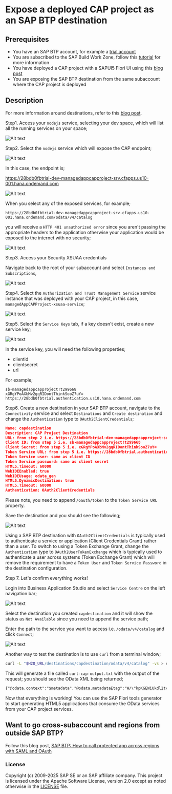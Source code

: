 # Expose a deployed CAP project as an SAP BTP destination


## Prerequisites

- You have an SAP BTP account, for example a [trial account](https://account.hana.ondemand.com/)
- You are subscribed to the SAP Build Work Zone, follow this [tutorial](https://developers.sap.com/tutorials/cp-portal-cloud-foundry-getting-started.html) for more information
- You have deployed a CAP project with a SAPUI5 Fiori UI using this [blog post](https://community.sap.com/t5/technology-blogs-by-sap/build-and-deploy-a-cap-project-node-js-api-with-a-sap-fiori-elements-ui-and/ba-p/13537906)
- You are exposing the SAP BTP destination from the same subaccount where the CAP project is deployed

## Description

For more information around destinations, refer to this [blog post](https://community.sap.com/t5/technology-blogs-by-members/sap-btp-destinations-in-a-nutshell-part-3-oauth-2-0-client-credentials/ba-p/13577101).

Step1. Access your `nodejs` service, selecting your dev space, which will list all the running services on your space;

![Alt text](Step1.png?raw=true "CAP project service")

Step2. Select the `nodejs` service which will expose the CAP endpoint;

![Alt text](Step2.png?raw=true "CAP Project Endpoint")

In this case, the endpoint is;

https://28bdb0fbtrial-dev-managedappcapproject-srv.cfapps.us10-001.hana.ondemand.com

![Alt text](Step2b.png?raw=true "Catalog of services")

When you select any of the exposed services, for example; 

```
https://28bdb0fbtrial-dev-managedappcapproject-srv.cfapps.us10-001.hana.ondemand.com/odata/v4/catalog
```

you will receive a `HTTP 401 unauthorized error` since you aren't passing the appropriate headers to the application otherwise your application would be exposed to the internet with no security;

![Alt text](Step2c.png?raw=true "401 Error")

Step3. Access your Security XSUAA credentials

Navigate back to the root of your subaccount and select `Instances and Subscriptions`, 

![Alt text](Step3.png?raw=true "Instances and Subscriptions")

Step4. Select the `Authorization and Trust Management Service` service instance that was deployed with your CAP project, in this case, `managedAppCAPProject-xsuaa-service`;

![Alt text](Step4.png?raw=true "XSUAA Service Instance")

Step5. Select the `Service Keys` tab, if a key doesn't exist, create a new service key;

![Alt text](Step4.png?raw=true "XSUAA Service Key")

In the service key, you will need the following properties;

- clientid
- clientsecret
- url

For example;
```
sb-managedappcapproject!t299668
xGRgYPoAXbMv2gqRIDontThinkSooZ7uY=
https://28bdb0fbtrial.authentication.us10.hana.ondemand.com
```

Step6. Create a new destination in your SAP BTP account, navigate to the `Connectivity` service and select `Destinations` and `Create destination` and change the `Authentication` type to `OAuth2ClientCredentials`;

```json
Name: capdestination
Description: CAP Project Destination
URL: from step 2 i.e. https://28bdb0fbtrial-dev-managedappcapproject-srv.cfapps.us10-001.hana.ondemand.com
Client ID: from step 5 i.e. sb-managedappcapproject!t299668
Client Secret: from step 5 i.e. xGRgYPoAXbMv2gqRIDontThinkSooZ7uY=
Token Service URL: from step 5 i.e. https://28bdb0fbtrial.authentication.us10.hana.ondemand.com appended with /oauth/token
Token Service user: same as client ID
Token Service password: same as client secret
HTML5.Timeout: 60000
WebIDEEnabled: true
WebIDEUsage: odata_gen
HTML5.DynamicDestination: true
HTML5.Timeout: 60000
Authentication: OAuth2ClientCredentials
```

Please note, you need to append `/oauth/token` to the `Token Service URL` property.

Save the destination and you should see the following;

![Alt text](Step6.png?raw=true "New Destination")

Using a SAP BTP destination with `OAuth2ClientCredentials` is typically used to authenticate a service or application (Client Credentials Grant) rather than a user. To switch to using a Token Exchange Grant, change the `Authentication` type to `OAuth2UserTokenExchange` which is typically used to authenticate a user across systems (Token Exchange Grant) which will remove the requirement to have a `Token User` and `Token Service Password` in the destination configuration.

Step 7. Let's confirm everything works!

Login into Business Application Studio and select `Service Centre` on the left navigation bar;

![Alt text](Step7.png?raw=true "Service Centre")

Select the destination you created `capdestination` and it will show the status as `Not Available` since you need to append the service path;

Enter the path to the service you want to access i.e. `/odata/v4/catalog` and click `Connect`;

![Alt text](Step7b.png?raw=true "Service Centre")

Another way to test the destination is to use `curl` from a terminal window;

```bash
curl -L "$H2O_URL/destinations/capdestination/odata/v4/catalog" -vs > curl-cap-output.txt 2>&1
```

This will generate a file called `curl-cap-output.txt` with the output of the request; you should see the OData XML being returned;

```xml
{"@odata.context":"$metadata","@odata.metadataEtag":"W/\"kpKGEWiUkdl2tvln8+lIbb+WgNsbQRujr+H11i5pAUg=\"","value":[{"name":"Books","url":"Books"}]}
```

Now that everything is working! You can use the SAP Fiori tools generator to start generating HTML5 applications that consume the OData services from your CAP project services.

## Want to go cross-subaccount and regions from outside SAP BTP?

Follow this blog post, [SAP BTP: How to call protected app across regions with SAML and OAuth](https://community.sap.com/t5/technology-blogs-by-sap/sap-btp-how-to-call-protected-app-across-regions-with-saml-and-oauth-2/ba-p/13546145)

### License
Copyright (c) 2009-2025 SAP SE or an SAP affiliate company. This project is licensed under the Apache Software License, version 2.0 except as noted otherwise in the [LICENSE](../../LICENSES/Apache-2.0.txt) file.

